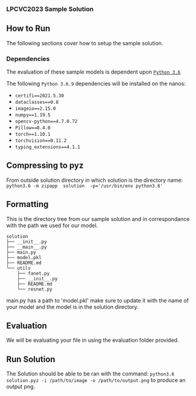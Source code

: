 ### LPCVC2023 Sample Solution

## How to Run

The following sections cover how to setup the sample solution.

### Dependencies

The evaluation of these sample models is dependent upon
[`Python 3.6`](https://www.python.org/downloads/release/python-3109/)

The following `Python 3.6.9` dependencies will be installed on the nanos:

- `certifi==2021.5.30`
- `dataclasses==0.8`
- `imageio==2.15.0`
- `numpy==1.19.5`
- `opencv-python==4.7.0.72`
- `Pillow==8.4.0`
- `torch==1.10.1`
- `torchvision==0.11.2`
- `typing_extensions==4.1.1`

## Compressing to pyz
From outside solution directory in which solution is the directory name: `python3.6 -m zipapp  solution  -p='/usr/bin/env python3.6'`

## Formatting

This is the directory tree from our sample solution and in correspondance with the path we used for our model.
```
solution
├── __init__.py
├── __main__.py
├── main.py
├── model.pkl
├── README.md
└── utils
    ├── fanet.py
    ├── __init__.py
    ├── README.md
    └── resnet.py
```
main.py has a path to 'model.pkl' make sure to update it with the name of your model and the model is in the solution directory.

## Evaluation
We will be evaluating your file in using the evaluation folder provided.

## Run Solution
The Solution should be able to be ran with the command: `python3.6 solution.pyz -i /path/to/image -o /path/to/output.png` to produce an output png.